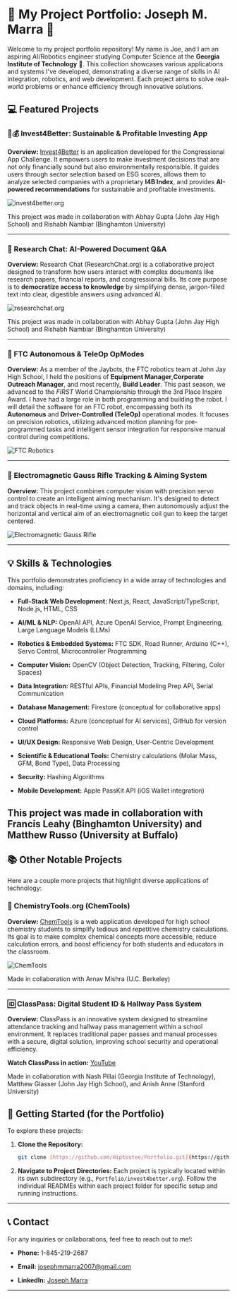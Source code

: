 # 🌟 My Project Portfolio: Joseph M. Marra 🚀

Welcome to my project portfolio repository! My name is Joe, and I am an aspiring AI/Robotics engineer studying Computer Science at the **Georgia Institute of Technology** 🐝. This collection showcases various applications and systems I've developed, demonstrating a diverse range of skills in AI integration, robotics, and web development. Each project aims to solve real-world problems or enhance efficiency through innovative solutions.

## 💻 Featured Projects

### 🌱💰 Invest4Better: Sustainable & Profitable Investing App

**Overview:** [Invest4Better](https://invest4better.org/) is an application developed for the Congressional App Challenge. It empowers users to make investment decisions that are not only financially sound but also environmentally responsible. It guides users through sector selection based on ESG scores, allows them to analyze selected companies with a proprietary **I4B Index**, and provides **AI-powered recommendations** for sustainable and profitable investments.

![invest4better.org](/images/invest4better.png)

This project was made in collaboration with Abhay Gupta (John Jay High School) and Rishabh Nambiar (Binghamton University)

---

### 💬 Research Chat: AI-Powered Document Q&A

**Overview:** Research Chat (ResearchChat.org) is a collaborative project designed to transform how users interact with complex documents like research papers, financial reports, and congressional bills. Its core purpose is to **democratize access to knowledge** by simplifying dense, jargon-filled text into clear, digestible answers using advanced AI.

![researchchat.org](/images/researchchat.png)

This project was made in collaboration with Abhay Gupta (John Jay High School) and Rishabh Nambiar (Binghamton University)

---

### 🤖 FTC Autonomous & TeleOp OpModes

**Overview:** As a member of the Jaybots, the FTC robotics team at John Jay High School, I held the positions of **Equipment Manager**,**Corporate Outreach Manager**, and most recently, **Build Leader**. This past season, we advanced to the _FIRST_ World Championship through the 3rd Place Inspire Award. I have had a large role in both programming and building the robot. I will detail the software for an FTC robot, encompassing both its **Autonomous** and **Driver-Controlled (TeleOp)** operational modes. It focuses on precision robotics, utilizing advanced motion planning for pre-programmed tasks and intelligent sensor integration for responsive manual control during competitions.

![FTC Robotics](/images/jaybots.png)

---

### 🔫 Electromagnetic Gauss Rifle Tracking & Aiming System

**Overview:** This project combines computer vision with precision servo control to create an intelligent aiming mechanism. It's designed to detect and track objects in real-time using a camera, then autonomously adjust the horizontal and vertical aim of an electromagnetic coil gun to keep the target centered.

![Electromagnetic Gauss Rifle](/images/gaussrifle.png)

---

## 💡 Skills & Technologies

This portfolio demonstrates proficiency in a wide array of technologies and domains, including:

- **Full-Stack Web Development:** Next.js, React, JavaScript/TypeScript, Node.js, HTML, CSS

- **AI/ML & NLP:** OpenAI API, Azure OpenAI Service, Prompt Engineering, Large Language Models (LLMs)

- **Robotics & Embedded Systems:** FTC SDK, Road Runner, Arduino (C++), Servo Control, Microcontroller Programming

- **Computer Vision:** OpenCV (Object Detection, Tracking, Filtering, Color Spaces)

- **Data Integration:** RESTful APIs, Financial Modeling Prep API, Serial Communication

- **Database Management:** Firestore (conceptual for collaborative apps)

- **Cloud Platforms:** Azure (conceptual for AI services), GitHub for version control

- **UI/UX Design:** Responsive Web Design, User-Centric Development

- **Scientific & Educational Tools:** Chemistry calculations (Molar Mass, GFM, Bond Type), Data Processing

- **Security:** Hashing Algorithms

- **Mobile Development:** Apple PassKit API (iOS Wallet integration)

## This project was made in collaboration with Francis Leahy (Binghamton University) and Matthew Russo (University at Buffalo)

## 📚 Other Notable Projects

Here are a couple more projects that highlight diverse applications of technology:

### 🧪 ChemistryTools.org (ChemTools)

**Overview:** [ChemTools](https://chemistrytools.org/) is a web application developed for high school chemistry students to simplify tedious and repetitive chemistry calculations. Its goal is to make complex chemical concepts more accessible, reduce calculation errors, and boost efficiency for both students and educators in the classroom.

![ChemTools](/images/chemtools.png)

Made in collaboration with Arnav Mishra (U.C. Berkeley)

---

### 🆔 ClassPass: Digital Student ID & Hallway Pass System

**Overview:** ClassPass is an innovative system designed to streamline attendance tracking and hallway pass management within a school environment. It replaces traditional paper passes and manual processes with a secure, digital solution, improving school security and operational efficiency.

**Watch ClassPass in action:** [YouTube](https://www.youtube.com/watch?v=s2mmniL59G4)

Made in collaboration with Nash Pillai (Georgia Institute of Technology), Matthew Glasser (John Jay High School), and Anish Anne (Stanford University)

## 🚀 Getting Started (for the Portfolio)

To explore these projects:

1.  **Clone the Repository:**

    ```bash
    git clone [https://github.com/Hiptostee/Portfolio.git](https://github.com/Hiptostee/Portfolio.git)
    ```

2.  **Navigate to Project Directories:**
    Each project is typically located within its own subdirectory (e.g., `Portfolio/invest4better.org`). Follow the individual READMEs within each project folder for specific setup and running instructions.

---

## 📞 Contact

For any inquiries or collaborations, feel free to reach out to me!:

- **Phone:** 1-845-219-2687

- **Email:** josephmmarra2007@gmail.com

- **LinkedIn:** [Joseph Marra](linkedin.com/in/joseph-marra-245185273/)

---
